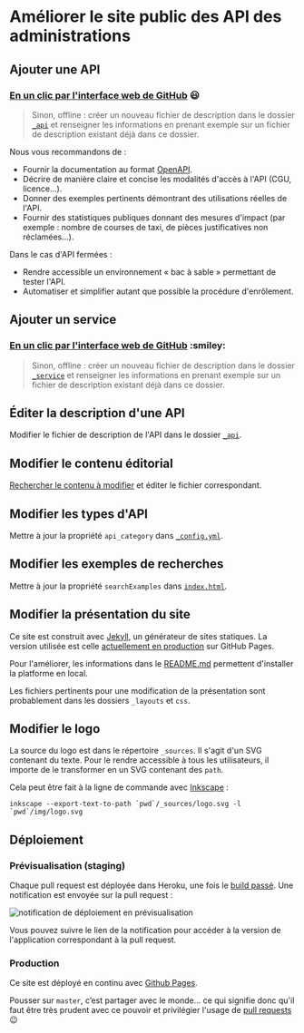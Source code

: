 # Améliorer le site public des API des administrations


## Ajouter une API

### [En un clic par l'interface web de GitHub](https://github.com/betagouv/api.gouv.fr/new/master/_api?filename=_api/nom_api.md&value=---%0D%0Atitle%3A+Ma+Super+API++%23+nom+commercial+de+l%27API%0D%0Atagline%3A+Mission+de+l%27API++%23+une+phrase+maximum%0D%0Aowner%3A+DINSIC++%23+producteur+de+l%27API%0D%0Acategory%3A+confidential++%23+type+de+donn%C3%A9e+expos%C3%A9e%2C+voir+api_category+dans+le+fichier+_config.yml%0D%0Acontract%3A+OUVERT+sous+contrat++%23+peut+%C3%AAtre+%22OUVERT%22+ou+%22OUVERT+sous+contrat%22%0D%0Alogo%3A+https%3A%2F%2Fma-super-api.fr%2Flogo.svg++%23+URL+d%27un+logo+de+l%27API%0D%0Adoc_tech%3A+https%3A%2F%2Fma-super-api.fr%2Fspec.yaml+%23+URL+de+la+documentation+au+format+OpenAPI+%3Chttps%3A%2F%2Fgithub.com%2FOAI%2FOpenAPI-Specification%3E%0D%0Acontact%3A++contact%40ma-super-api.fr+%23moyen+de+contact%2C+soit+un+mail%2C+soit+un+lien+vers+formulaire+de+contact%0D%0Adoc_tech%3A+https%3A%2F%2Fma-super-api.fr%2Fdoc++%23+URL+de+la+documentation+technique+de+l%27API+au+format+HTML%0D%0Aaccess_link%3A+https%3A%2F%2Fma-super-api.fr%2Fregister++%23+URL+d%27une+page+de+demande+d%27acc%C3%A8s+si+l%27API+est+%C3%A0+acc%C3%A8s+restreint%0D%0Astat%3A%0D%0A++url%3A+https%3A%2F%2Fma-super-api.fr%2Fstats++%23+adresse+%C3%A0+laquelle+un+nombre+d%27appels+%C3%A0+l%27API+est+publi%C3%A9%2C+en+content-type+application%2Fjson%0D%0A++label%3A+Appels++%23+description+d%27un+appel+%C3%A0+l%27API%0D%0A++lastXdays%3A+30++%23+nombre+de+jours+sur+lequel+les+appels+%C3%A0+l%27API+sont+comptabilis%C3%A9s%0D%0Aclients%3A++%23+types+d%27entit%C3%A9s+habilit%C3%A9es+%C3%A0+utiliser+l%27API%0D%0A++-+particuliers++%23+texte+libre+en+minuscules%0D%0A++-+entreprises++%23+ajoutez+ou+supprimez+des+types+d%27entit%C3%A9s%0D%0A++-+collectivit%C3%A9s%0D%0A++-+minist%C3%A8res%0D%0Apartners%3A++%23+liste+de+co-producteurs+de+l%27API%0D%0A++-+fournisseur+local++%23+texte+libre%0D%0Akeywords%3A+%23+utilis%C3%A9+dans+la+recherche%0D%0A++-+adresse++%23+texte+libre%0D%0A++-+SIRET%0D%0A---%0D%0A%0D%0A%23%23+Description+de+l%27API%0D%0A%0D%0ATexte+libre+au+format+%5BMarkdown%5D%28http%3A%2F%2Fricostacruz.com%2Fcheatsheets%2Fmarkdown.html%29.%0D%0A%0D%0ANe+pas+utiliser+le+premier+niveau+de+titre+%60h1%60+car+il+est+r%C3%A9serv%C3%A9.%0D%0A%0D%0A%23%23+Rappel%0D%0A%0D%0A-+%5B+%5D+Modifier+le+nom+du+fichier+%60nom_api.md%60+dans+le+champ+ci-dessus.%0D%0A-+%5B+%5D+Cr%C3%A9er+une+nouvelle+branche+pour+l%27ajout+de+ce+fichier%2C+et+la+nommer+du+m%C3%AAme+nom+que+le+fichier+%60nom_api%60.%0D%0A-+%5B+%5D+Ouvrir+une+pull+request+pour+valider+l%27int%C3%A9gration.%0D%0A-+%5B+%5D+Effacer+ce+texte+une+fois+que+vous+l%27avez+lu) :smiley:

> Sinon, offline : créer un nouveau fichier de description dans le dossier [`_api`](https://github.com/betagouv/api.gouv.fr/tree/master/_api) et renseigner les informations en prenant exemple sur un fichier de description existant déjà dans ce dossier.

Nous vous recommandons de :

- Fournir la documentation au format [OpenAPI](https://openapis.org/).
- Décrire de manière claire et concise les modalités d'accès à l'API (CGU, licence…).
- Donner des exemples pertinents démontrant des utilisations réelles de l'API.
- Fournir des statistiques publiques donnant des mesures d'impact (par exemple : nombre de courses de taxi, de pièces justificatives non réclamées…).

Dans le cas d'API fermées :

- Rendre accessible un environnement « bac à sable » permettant de tester l'API.
- Automatiser et simplifier autant que possible la procédure d'enrôlement.


## Ajouter un service

### [En un clic par l'interface web de GitHub](https://github.com/betagouv/api.gouv.fr/new/master/_service?filename=_service/nom_service.md&value=---%0d%0atitle%3a+Mon+Super+Service++%23+texte+libre%0d%0alink%3a+https%3a%2f%2fmon-super-service.fr%0d%0adescription%3a+Une+phrase+devrait+suffire+%c3%a0+pr%c3%a9senter+ce+service.+%23+%c3%a9vitez+de+r%c3%a9p%c3%a9ter+le+nom+du+service%2c+il+sera+indiqu%c3%a9+imm%c3%a9diatement+%c3%a0+c%c3%b4t%c3%a9%0d%0aapi%3a++%23+lister+toutes+les+API+r%c3%a9f%c3%a9renc%c3%a9es+dans+api.gouv.fr+et+utilis%c3%a9es+par+le+service%0d%0a+-+G%c3%a9oAPI++%23+utiliser+le+nom+de+l%27API%0d%0ascreenshot%3a+mon-super-service.jpg++%23+nom+de+fichier+relatif+au+dossier+%2fimg%0d%0a---%0d%0a%0d%0a%23%23+Description+du+service%0d%0a%0d%0aTexte+libre+au+format+%5bMarkdown%5d(http%3a%2f%2fricostacruz.com%2fcheatsheets%2fmarkdown.html).%0d%0a%0d%0a%0d%0a%23%23+Rappel%0d%0a%0d%0a-+%5b+%5d+Modifier+le+nom+du+fichier+%60nom_service.md%60+dans+le+champ+ci-dessus.%0d%0a-+%5b+%5d+Cr%c3%a9er+une+nouvelle+branche+pour+l%27ajout+de+ce+fichier%2c+et+la+nommer+du+m%c3%aame+nom+que+le+fichier+%60nom_service%60.%0d%0a-+%5b+%5d+Ouvrir+une+pull+request+pour+valider+l%27int%c3%a9gration.%0d%0a-+%5b+%5d+Effacer+ce+texte+une+fois+que+vous+l%27avez+lu%0d%0a) :smiley:

> Sinon, offline : créer un nouveau fichier de description dans le dossier [`_service`](https://github.com/betagouv/api.gouv.fr/tree/master/_service) et renseigner les informations en prenant exemple sur un fichier de description existant déjà dans ce dossier.


## Éditer la description d'une API

Modifier le fichier de description de l'API dans le dossier [`_api`](https://github.com/betagouv/api.gouv.fr/tree/master/_api).


## Modifier le contenu éditorial

[Rechercher le contenu à modifier](https://github.com/betagouv/api.gouv.fr/search?q=contenu+à+modifier&type=Code) et éditer le fichier correspondant.


## Modifier les types d'API

Mettre à jour la propriété `api_category` dans [`_config.yml`](https://github.com/betagouv/api.gouv.fr/tree/master/_config.yml).

## Modifier les exemples de recherches

Mettre à jour la propriété `searchExamples` dans [`index.html`](https://github.com/betagouv/api.gouv.fr/tree/master/index.html).


## Modifier la présentation du site

Ce site est construit avec [Jekyll](https://jekyllrb.com/), un générateur de sites statiques. La version utilisée est celle [actuellement en production](https://github.com/jekyll/jekyll/issues/4441) sur GitHub Pages.

Pour l'améliorer, les informations dans le [README.md](https://github.com/betagouv/api.gouv.fr/blob/master/README.md) permettent d'installer la platforme en local.

Les fichiers pertinents pour une modification de la présentation sont probablement dans les dossiers `_layouts` et `css`.


## Modifier le logo

La source du logo est dans le répertoire `_sources`. Il s'agit d'un SVG contenant du texte. Pour le rendre accessible à tous les utilisateurs, il importe de le transformer en un SVG contenant des `path`.

Cela peut être fait à la ligne de commande avec [Inkscape](https://inkscape.org/fr/) :

```shell
inkscape --export-text-to-path `pwd`/_sources/logo.svg -l `pwd`/img/logo.svg
```

## Déploiement

### Prévisualisation (staging)

Chaque pull request est déployée dans Heroku, une fois le [build passé](https://circleci.com/gh/betagouv/api.gouv.fr). Une notification est envoyée sur la pull request :

![notification de déploiement en prévisualisation](http://i.imgur.com/7ZuC2Zw.png)

Vous pouvez suivre le lien de la notification pour accéder à la version de l'application correspondant à la pull request.

### Production

Ce site est déployé en continu avec [Github Pages](https://pages.github.com).

Pousser sur `master`, c’est partager avec le monde… ce qui signifie donc qu'il faut être très prudent avec ce pouvoir et privilégier l'usage de [pull requests](https://guides.github.com/introduction/flow/) :wink:
